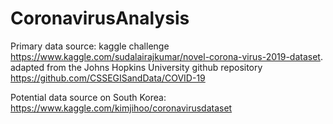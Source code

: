 # CoronavirusAnalysis

Primary data source: kaggle challenge https://www.kaggle.com/sudalairajkumar/novel-corona-virus-2019-dataset. 
adapted from the Johns Hopkins University github repository https://github.com/CSSEGISandData/COVID-19

Potential data source on South Korea: https://www.kaggle.com/kimjihoo/coronavirusdataset 
